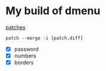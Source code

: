 # My build of dmenu

[patches](https://tools.suckless.org/dmenu/)

`patch --merge -i [patch.diff]`

- [x] password
- [x] numbers
- [x] borders
